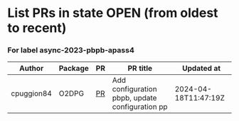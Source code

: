 # List PRs in state OPEN (from oldest to recent)


### For label async-2023-pbpb-apass4

| Author | Package | PR | PR title | Updated at |
| --- | --- | --- | --- | --- |
| cpuggion84 | O2DPG | [PR](https://github.com/AliceO2Group/O2DPG/pull/1520) | Add configuration pbpb, update configuration pp | 2024-04-18T11:47:19Z |
